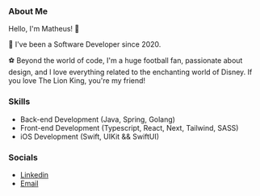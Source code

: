 ### About Me

Hello, I'm Matheus! 👋

🚀 I've been a Software Developer since 2020.

⚽ Beyond the world of code, I'm a huge football fan, passionate about design, and I love everything related to the enchanting world of Disney. If you love The Lion King, you're my friend!

### Skills

- Back-end Development (Java, Spring, Golang)
- Front-end Development (Typescript, React, Next, Tailwind, SASS)
- iOS Development (Swift, UIKit && SwiftUI)

###  Socials
- <a href="https://www.linkedin.com/in/matheuszx/">Linkedin</a>
- <a href="mathferreiranasc12@gmail.com">Email</a>
</div>
